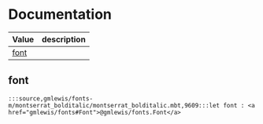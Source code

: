 # Documentation
|Value|description|
|---|---|
|[font](#font)||

## font

```moonbit
:::source,gmlewis/fonts-m/montserrat_bolditalic/montserrat_bolditalic.mbt,9609:::let font : <a href="gmlewis/fonts#Font">@gmlewis/fonts.Font</a>
```

